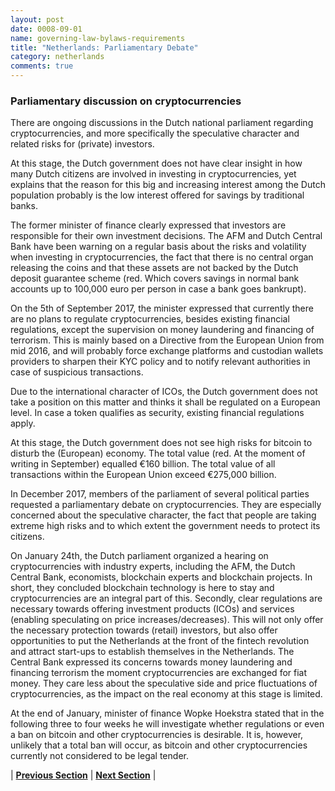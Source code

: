 ```yaml
---
layout: post
date: 0008-09-01
name: governing-law-bylaws-requirements
title: "Netherlands: Parliamentary Debate"
category: netherlands
comments: true
---
```


### Parliamentary discussion on cryptocurrencies
There are ongoing discussions in the Dutch national parliament regarding cryptocurrencies, and more specifically the speculative character and related risks for (private) investors.

At this stage, the Dutch government does not have clear insight in how many Dutch citizens are involved in investing in cryptocurrencies, yet explains that the reason for this big and increasing interest among the Dutch population probably is the low interest offered for savings by traditional banks.

The former minister of finance clearly expressed that investors are responsible for their own investment decisions. The AFM and Dutch Central Bank have been warning on a regular basis about the risks and volatility when investing in cryptocurrencies, the fact that there is no central organ releasing the coins and that these assets are not backed by the Dutch deposit guarantee scheme (red. Which covers savings in normal bank accounts up to 100,000 euro per person in case a bank goes bankrupt).

On the 5th of September 2017, the minister expressed that currently there are no plans to regulate cryptocurrencies, besides existing financial regulations, except the supervision on money laundering and financing of terrorism. This is mainly based on a Directive from the European Union from mid 2016, and will probably force exchange platforms and custodian wallets providers to sharpen their KYC policy and to notify relevant authorities in case of suspicious transactions.

Due to the international character of ICOs, the Dutch government does not take a position on this matter and thinks it shall be regulated on a European level. In case a token qualifies as security, existing financial regulations apply.

At this stage, the Dutch government does not see high risks for bitcoin to disturb the (European) economy. The total value (red. At the moment of writing in September) equalled €160 billion. The total value of all transactions within the European Union exceed €275,000 billion.

In December 2017, members of the parliament of several political parties requested a parliamentary debate on cryptocurrencies. They are especially concerned about the speculative character, the fact that people are taking extreme high risks and to which extent the government needs to protect its citizens. 

On January 24th, the Dutch parliament organized a hearing on cryptocurrencies with industry experts, including the AFM, the Dutch Central Bank, economists, blockchain experts and blockchain projects. In short, they concluded blockchain technology is here to stay and cryptocurrencies are an integral part of this. Secondly, clear regulations are necessary towards offering investment products (ICOs) and services (enabling speculating on price increases/decreases). This will not only offer the necessary protection towards (retail) investors, but also offer opportunities to put the Netherlands at the front of the fintech revolution and attract start-ups to establish themselves in the Netherlands. The Central Bank expressed its concerns towards money laundering and financing terrorism the moment cryptocurrencies are exchanged for fiat money. They care less about the speculative side and price fluctuations of cryptocurrencies, as the impact on the real economy at this stage is limited. 

At the end of January, minister of finance Wopke Hoekstra stated that in the following three to four weeks he will investigate whether regulations or even a ban on bitcoin and other cryptocurrencies is desirable. It is, however, unlikely that a total ban will occur, as bitcoin and other cryptocurrencies currently not considered to be legal tender. 


| **[Previous Section]( https://neo-project.github.io/global-blockchain-compliance-hub//netherlands/netherlands-tax-and-auditing-requirements.html)** | **[Next Section]( https://neo-project.github.io/global-blockchain-compliance-hub//netherlands/netherlands-laws-token-sales.html)** |
